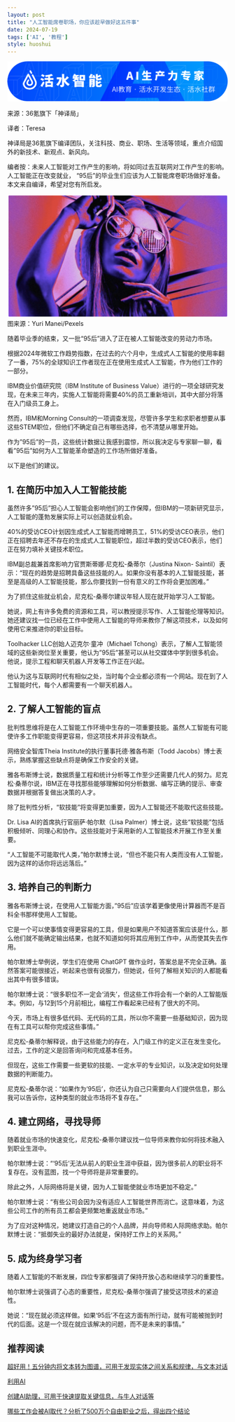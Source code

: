```yaml
---
layout: post
title: "人工智能席卷职场，你应该趁早做好这五件事"
date: 2024-07-19
tags: ['AI', '教程']
style: huoshui
---
```


![](/assets/images/411b98513cf945869bed906177253cb5.png)

来源：36氪旗下「神译局」

译者：Teresa

神译局是36氪旗下编译团队，关注科技、商业、职场、生活等领域，重点介绍国外的新技术、新观点、新风向。

编者按：未来人工智能对工作产生的影响，将如同过去互联网对工作产生的影响。人工智能正在改变就业，
“95后”的毕业生们应该为人工智能席卷职场做好准备。本文来自编译，希望对您有所启发。

![](/assets/images/fd8ca5da6861401d88afcce6162cecf6.png)图来源：Yuri
Manei/Pexels

随着毕业季的结束，又一批“95后”进入了正在被人工智能改变的劳动力市场。

根据2024年微软工作趋势指数，在过去的六个月中，生成式人工智能的使用率翻了一番，75%的全球知识工作者现在正在使用生成式人工智能，作为他们工作的一部分。

IBM商业价值研究院（IBM Institute of Business
Value）进行的一项全球研究发现，在未来三年内，实施人工智能将需要40%的员工重新培训，其中大部分将落在入门级员工身上。

然而，IBM和Morning Consult的一项调查发现，尽管许多学生和求职者想要从事这些STEM职位，但他们不确定自己有哪些选择，也不清楚从哪里开始。

作为”95后”的一员，这些统计数据让我感到震惊，所以我决定与专家聊一聊，看看”95后”如何为人工智能革命塑造的工作场所做好准备。

以下是他们的建议。

## 1\. 在简历中加入人工智能技能

虽然许多”95后”担心人工智能会影响他们的工作保障，但IBM的一项新研究显示，人工智能的蓬勃发展实际上可以创造就业机会。

40%的受访CEO计划因生成式人工智能而增聘员工，51%的受访CEO表示，他们正在招聘去年还不存在的生成式人工智能职位，超过半数的受访CEO表示，他们正在努力填补关键技术职位。

IBM副总裁兼首席影响力官贾斯蒂娜·尼克松-桑蒂尔（Justina Nixon-
Saintil）表示：“现在的趋势是招聘具备这些技能的人。如果你没有基本的人工智能技能，甚至是高级的人工智能技能，那么你要找到一份有意义的工作将会更加困难。”

为了抓住这些就业机会，尼克松-桑蒂尔建议年轻人现在就开始学习人工智能。

她说，网上有许多免费的资源和工具，可以教授提示写作、人工智能伦理等知识。她还建议找一位已经在工作中使用人工智能的导师来教你了解这项技术，以及如何使用它来推进你的职业目标。

Toolhacker LLC创始人迈克尔·童冲（Michael
Tchong）表示，了解人工智能领域的这些新岗位至关重要，他认为”95后”甚至可以从社交媒体中学到很多机会。他说，提示工程和聊天机器人开发等工作正在兴起。

他认为这与互联网时代有相似之处，当时每个企业都必须有一个网站。现在到了人工智能时代，每个人都需要有一个聊天机器人。

## 2\. 了解人工智能的盲点

批判性思维将是在人工智能工作环境中生存的一项重要技能。虽然人工智能有可能使许多工作职能变得更容易，但这项技术并非没有缺点。  

网络安全智库Theia Institute的执行董事托德·雅各布斯（Todd Jacobs）博士表示，熟练掌握这些缺点将是确保工作安全的关键。

雅各布斯博士说，数据质量工程和统计分析等工作至少还需要几代人的努力。尼克松·桑蒂尔说，IBM正在寻找那些能够理解如何分析数据、编写正确的提示、审查数据并根据答复做出决策的人才。

除了批判性分析，“软技能”将变得更加重要，因为人工智能还不能取代这些技能。

Dr. Lisa AI的首席执行官丽萨·帕尔默（Lisa
Palmer）博士说，这些“软技能”包括积极倾听、同理心和协作。这些技能对于采用新的人工智能技术开展工作至关重要。

“人工智能不可能取代人类，”帕尔默博士说，“但也不能只有人类而没有人工智能，因为这样的话你将远远落后。”

## 3\. 培养自己的判断力

雅各布斯博士说，在使用人工智能方面，”95后”应该学着更像使用计算器而不是百科全书那样使用人工智能。

它是一个可以使事情变得更容易的工具，但是如果用户不知道答案应该是什么，那么他们就不能确定输出结果，也就不知道如何将其应用到工作中，从而使其失去作用。

帕尔默博士举例说，学生们在使用 ChatGPT
做作业时，答案总是不完全正确。虽然答案可能很接近，听起来也很有说服力，但她说，任何了解相关知识的人都能看出其中有很多错误。

帕尔默博士说：“很多职位不一定会‘消失’，但这些工作将会有一个新的人工智能版本。例如，与12到15个月前相比，编程工作看起来已经有了很大的不同。

今天，市场上有很多低代码、无代码的工具，所以你不需要一些基础知识，因为现在有工具可以帮你完成这些事情。”

尼克松-桑蒂尔解释说，由于这些能力的存在，入门级工作的定义正在发生变化。过去，工作的定义是回答询问和完成基本任务。

但现在，这些工作需要一些更软的技能、一定水平的专业知识，以及决定如何处理数据的判断能力。

尼克松-桑蒂尔说：“如果作为‘95后’，你还认为自己只需要向人们提供信息，那么我可以告诉你，这种类型的就业市场将不复存在。”

## 4\. 建立网络，寻找导师

随着就业市场的快速变化，尼克松-桑蒂尔建议找一位导师来教你如何将技术融入到职业生涯中。

帕尔默博士说：“‘95后’无法从前人的职业生涯中获益，因为很多前人的职业将不复存在。没有蓝图，找一个导师将是非常重要的。

除此之外，人际网络将是关键，因为人工智能使就业市场更加不稳定。”

帕尔默博士说：“有些公司会因为没有适应人工智能世界而消亡。这意味着，为这些公司工作的所有员工都会更频繁地重返就业市场。”

为了应对这种情况，她建议打造自己的个人品牌，并向导师和人际网络求助。帕尔默博士说：“抵御失业的最好办法就是，保持好工作上的关系网。”

## 5\. 成为终身学习者

随着人工智能的不断发展，四位专家都强调了保持开放心态和继续学习的重要性。

帕尔默博士说强调了心态的重要性，尼克松-桑蒂尔强调了接受这项技术的紧迫性。

她说：“现在就必须这样做。如果‘95后’不在这方面有所行动，就有可能被抛到时代的后面。这是一个现在就应该解决的问题，而不是未来的事情。”

  

## 推荐阅读

[超好用！五分钟内将文本转为图谱，可用于发现实体之间关系和规律，与文本对话](http://mp.weixin.qq.com/s?__biz=Mzk0OTY0NzM1Ng==&mid=2247486457&idx=1&sn=e801511901e60a9058b443819eaaaf60&chksm=c354696af423e07cf55e3fdc59375b352e493f6ab3cf282d199f74ca9b2556cb797671cb2418&scene=21#wechat_redirect)

[利用AI](http://mp.weixin.qq.com/s?__biz=Mzk0OTY0NzM1Ng==&mid=2247485511&idx=1&sn=48398e8c05077a9e202e729771a27452&chksm=c3546ad4f423e3c205211f27169f6861c90450df19ac47518048242f8d11e1d023cefe22c084&scene=21#wechat_redirect)

[创建AI助理，可用于快速提取关键信息，与牛人对话等](http://mp.weixin.qq.com/s?__biz=Mzk0OTY0NzM1Ng==&mid=2247486434&idx=1&sn=b7d8e44602828a832ce604721acfb9c7&chksm=c3546971f423e067ff9c5197dc54ddc1ad992ef635c49637e336721a9950a099ac539e0c32d5&scene=21#wechat_redirect)

[哪些工作会被AI取代？分析了500万个自由职业之后，得出四个结论](http://mp.weixin.qq.com/s?__biz=Mzk0OTY0NzM1Ng==&mid=2247485309&idx=1&sn=2ad2a45d8d8433793c79b2cf29897fed&chksm=c35465eef423ecf810a620b382e194dd5c6da7ca3618f4bf0d980191728e21091cac9f21b913&scene=21#wechat_redirect)  

  
